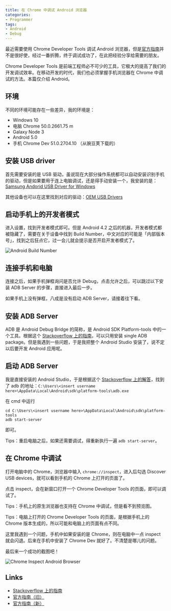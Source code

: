 ```yaml
---
title: 在 Chrome 中调试 Android 浏览器
categories:
- Programmer
tags:
- Android
- Debug
---
```


最近需要使用 Chrome Developer Tools 调试 Android 浏览器，但是[官方指南][remote-debugging]并不是很好使，经过一番折腾，终于调试成功了，在此把经验分享给需要的朋友。

Chrome Developer Tools 是前端工程师必不可少的工具，它极大的提高了我们的开发调试效率。在移动开发的时代，我们也必须掌握手机浏览器在 Chrome 中调试的方法。本篇仅介绍 Android。

## 环境

不同的环境可能存在一些差异，我的环境是：

- Windows 10
- 电脑 Chrome 50.0.2661.75 m
- Galaxy Node 3
- Android 5.0
- 手机 Chrome Dev 51.0.2704.10 （从豌豆荚下载的）

## 安装 USB driver

首先需要安装的是 USB 驱动，虽说现在大部分操作系统都可以自动安装识别手机的驱动，但是如果要用于连上电脑调试，还是得手动安装一个，我安装的是：[Samsung Andorid USB Driver for Windows](http://developer.samsung.com/android/tools-sdks/Samsung-Andorid-USB-Driver-for-Windows)

其他设备也可以在这里找到对应的驱动：[OEM USB Drivers](https://developer.android.com/tools/extras/oem-usb.html)

## 启动手机上的开发者模式

进入设置，找到开发者模式即可。但是 Android 4.2 之后的机器，开发者模式都被隐藏了，需要在关于设备中找到 Build Number，中文对应的可能是「内部版本号」，找到之后狂点它，过一会儿就会提示是否开启开发者模式了。

![Android Build Number](http://7xthy2.com1.z0.glb.clouddn.com/blog/2016-04-28-android-build-number.png)

## 连接手机和电脑

连接之后，如果手机弹框询问是否允许 Debug，点击允许之后，可以跳过以下安装 ADB Server 的步骤，直接进入最后一步。

如果手机上没有弹框，八成是没有启动 ADB Server，请接着往下看。

## 安装 ADB Server

ADB 是 Android Debug Bridge 的简称，是 Android SDK Platform-tools 中的一个工具。根据这个 [Stackoverflow 上的指南][Stackoverflow]，可以只用安装 single ADB package。但是我遇到一些问题，于是我把整个 Android Studio 安装了，说不定以后要开发 Android 应用呢。

## 启动 ADB Server

我是直接安装的 Android Studio，于是根据这个 [Stackoverflow 上的解答](http://stackoverflow.com/questions/30812493/adb-exe-not-found-after-installing-android-studio)，找到了 adb 的地址：`C:\Users\<insert username here>\AppData\Local\Android\sdk\platform-tools\adb.exe`

在 cmd 中运行

```shell
cd C:\Users\<insert username here>\AppData\Local\Android\sdk\platform-tools
adb start-server
```

即可。

Tips：重启电脑之后，如果还需要调试，得重新执行一遍 `adb start-server`。

## 在 Chrome 中调试

打开电脑中的 Chrome，浏览器中输入 `chrome://inspect`，进入后勾选 Discover USB devices，就可以看到手机的 Chrome 上打开的页面了。

点击 inspect，会在新窗口打开一个 Chrome Developer Tools 的页面，即可以调试了。

Tips：手机上的原生浏览器也支持在 Chrome 中调试，但是看不到预览图。

Tips：电脑上打开的 Chrome Developer Tools 的页面，是根据手机上的 Chrome 版本生成的，所以可能和电脑上的页面有点不同。

这里我遇到一个问题，手机中如果安装的是 Chrome，则在电脑中一点 inspect 就会闪退。后来在手机中安装了 Chrome Dev 就好了。不清楚是哪儿的问题。

最后来一个成功的截图吧！

![Chrome Inspect Android Browser](http://7xthy2.com1.z0.glb.clouddn.com/blog/2016-04-28-chrome-inspect-android-browser.png)

## Links

- [Stackoverflow 上的指南][Stackoverflow]
- [官方指南（旧）](https://developer.chrome.com/devtools/docs/remote-debugging)
- [官方指南（新）][remote-debugging]

[Stackoverflow]: http://stackoverflow.com/questions/21925992/chrome-devtools-devices-does-not-detect-device-when-plugged-in
[remote-debugging]: https://developers.google.com/web/tools/chrome-devtools/debug/remote-debugging/remote-debugging
